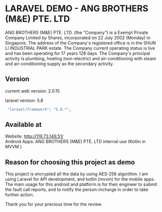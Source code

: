 # LARAVEL DEMO - ANG BROTHERS (M&E) PTE. LTD

ANG BROTHERS (M&E) PTE. LTD. (the "Company") is a Exempt Private Company Limited by Shares, incorporated on 22 July 2002 (Monday) in Singapore. The address of the Company's registered office is in the SHUN LI INDUSTRIAL PARK estate. The Company current operating status is live and has been operating for 17 years 128 days. The Company's principal activity is plumbing, heating (non-electric) and air-conditioning with steam and air-conditioning supply as the secondary activity.

## Version

current web version: 2.0.15<br />

laravel version: 5.8<br />
```bash
 "laravel/framework": "5.8.*",
```

## Available at

Website: http://119.73.149.51/ <br />
Android Apps:  ANG BROTHERS (M&E) PTE. LTD internal use (Kotlin in MVVM )<br />

## Reason for choosing this project as demo
This project is encrypted all the data by using AES-256 algorithm. I am using Laravel for API development, and kotlin (mvvm) for the mobile apps. The main usage for this android and platform is for their engineer to submit the fault call reports, and to notify the person-incharge in order to take further action. 


Thank you for your precious time for the review.


